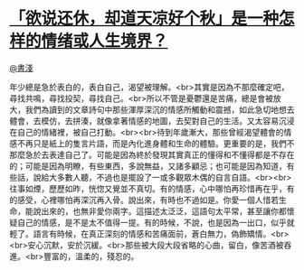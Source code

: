 
#  [「欲说还休，却道天凉好个秋」是一种怎样的情绪或人生境界？](https://zhihu.com/questions/20573036)



[@書淺](https://zhihu.com/people/575bb9c26f4605d39babdacc4d3607f3)

年少總是急於表白的，表白自己，渴望被理解。&lt;br&gt;其實是因為不那麼確定吧，尋找共鳴，尋找投契，尋找自己。&lt;br&gt;所以不管是憂鬱還是苦痛，總是會被放大，我們為讀到的文章詩句中那些渾厚深沉的情感所觸動和震撼，如此急切地想去體會，去模仿，去拼湊，就像拿著情感的地圖，去契對自己的生活。又太容易沉浸在自己的情緒裡，被自己打動。&lt;br&gt;&lt;br&gt;待到年歲漸大，那些曾經渴望體會的情感不再只是紙上的隻言片語，而是內化進身體和生命的體驗。更重要的是，我們不那麼急於去表達自己了。可能是因為終於發現其實真正的懂得和不懂得都是不存在的；可能是因為明瞭，有些東西，多說無益，又諸多顧忌；也可能是因為知道，有些話，說給大多數人聽，不過也是擺設了一或多觀眾木偶的自言自語。&lt;br&gt;&lt;br&gt;往事如煙，歷歷如昨，恍惚又覺並不真切。有的情感，心中哪怕再珍惜再在乎，有的感受，心裡哪怕再深沉再入骨。說出來，有時也不過如是。你愛一個人惜若生命，能說出來的，也無非愛你兩字。這描述太泛泛，這語句太平常，甚至讓你都懷疑自己的情感，是不是太不值得一提。有的時候，不說，也是因為一出口，似乎就輕了。語言有時候，在真正深刻的情感和苦痛面前，蒼白無力，偽飾矯情。&lt;br&gt;&lt;br&gt;安心沉默，安於沉緩。&lt;br&gt;那些被大段大段省略的心曲，留白，像苦酒被吞進。&lt;br&gt;豐富的，溫柔的，殘忍的。